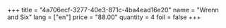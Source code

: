 +++
title = "4a706ecf-3277-40e3-871c-4ba4ead16e20"
name = "Wrenn and Six"
lang = ["en"]
price = "88.00"
quantity = 4
foil = false
+++
